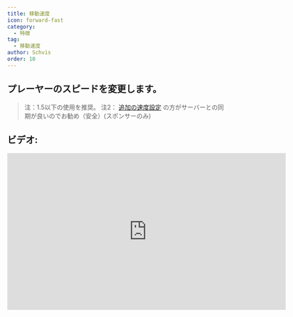 ```yaml
---
title: 移動速度
icon: forward-fast
category:
  - 特徴
tag:
  - 移動速度
author: Schvis
order: 10
---
```


## プレーヤーのスピードを変更します。

> 注：1.5以下の使用を推奨。
> 注2： [追加の速度設定](extra-movements.md) の方がサーバーとの同期が良いのでお勧め（安全）(スポンサーのみ)

## ビデオ:

<div class="iframe-container"><iframe width="640" height="360" src="https://www.youtube.com/embed/HCxmOUMFRs8?list=PL5eI1Tb64p56g27qfYk7VuFTz4FK6YrKa" title="Korepi - Player Speed" frameborder="0" allow="accelerometer; autoplay; clipboard-write; encrypted-media; gyroscope; picture-in-picture; web-share" allowfullscreen></iframe></div>
